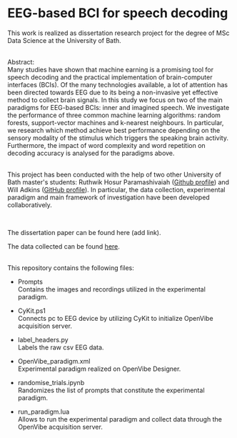 # EEG-based BCI for speech decoding

This work is realized as dissertation research project for the degree of MSc Data Science at the University of Bath. 
 <br>
  <br>
  

Abstract:
 <br>
Many studies have shown that machine earning is a promising tool for speech decoding and
the practical implementation of brain-computer interfaces (BCIs). Of the many technologies
available, a lot of attention has been directed towards EEG due to its being a non-invasive yet
effective method to collect brain signals. In this study we focus on two of the main paradigms
for EEG-based BCIs: inner and imagined speech. We investigate the performance of three
common machine learning algorithms: random forests, support-vector machines and k-nearest
neighbours. In particular, we research which method achieve best performance depending on
the sensory modality of the stimulus which triggers the speaking brain activity. Furthermore,
the impact of word complexity and word repetition on decoding accuracy is analysed for the
paradigms above.
 <br>
  <br>
  
This project has been conducted with the help of two other University of Bath master's students: Ruthwik Hosur Paramashivaiah (<a href="https://github.com/https://github.com/Mithrandir98">Github profile</a>) and Will Adkins (<a href="https://github.com/WillSAdkins">GitHub profile</a>). In particular, the data collection, experimental paradigm and main framework of investigation have been developed collaboratively.

 <br>
  
The dissertation paper can be found here (add link).
  
The data collected can be found <a href="https://drive.google.com/drive/folders/1yOWKGGSMLYj_K_Vaq0wTx6WtS_0xOEDg?usp=sharing">here</a>.

 <br>
This repository contains the following files:

- Prompts <br>
Contains the images and recordings utilized in the experimental paradigm.

- CyKit.ps1 <br>
Connects pc to EEG device by utilizing CyKit to initialize OpenVibe acquisition server.

- label_headers.py <br>
Labels the raw csv EEG data.

- OpenVibe_paradigm.xml <br>
Experimental paradigm realized on OpenVibe Designer.

- randomise_trials.ipynb <br>
Randomizes the list of prompts that constitute the experimental paradigm.

- run_paradigm.lua <br>
Allows to run the experimental paradigm and collect data through the OpenVibe acquisition server.
